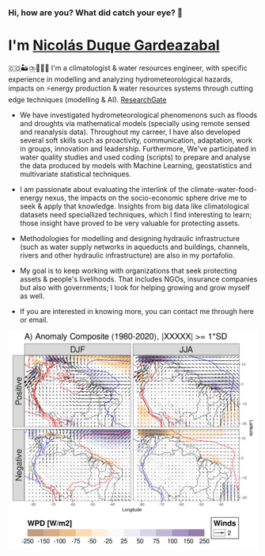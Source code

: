 ### Hi, how are you? What did catch your eye? 👋

# I'm [Nicolás Duque Gardeazabal](https://www.linkedin.com/in/nicolas-duque-gardeazabal-59a93683/)

🇨🇴🏜️⛈️🌊🇨🇭 I'm a climatologist & water resources engineer, with specific experience in modelling and analyzing hydrometeorological hazards, impacts on ⚡energy production & water resources systems through cutting edge techniques (modelling & AI). [ResearchGate](https://www.researchgate.net/profile/Nicolas-Duque-Gardeazabal)

- We have investigated hydrometeorological phenomenons such as floods and droughts via mathematical models (specially using remote sensed and reanalysis data). Throughout my carreer, I have also developed several soft skills such as proactivity, communication, adaptation, work in groups, innovation and leadership. Furthermore, We've participated in water quality studies and used coding (scripts) to prepare and analyse the data produced by models with Machine Learning, geostatistics and multivariate statistical techniques.

- I am passionate about evaluating the interlink of the climate-water-food-energy nexus, the impacts on the socio-economic sphere drive me to seek & apply that knowledge. Insights from big data like climatological datasets need speciallized techniques, which I find interesting to learn; those insight have proved to be very valuable for protecting assets.

- Methodologies for modelling and designing hydraulic infrastructure (such as water supply networks in aqueducts and buildings, channels, rivers and other hydraulic infrastructure) are also in my portafolio.

- My goal is to keep working with organizations that seek protecting assets & people's livelihoods. That includes NGOs, insurance companies but also with governments; I look for helping growing and grow myself as well.

- If you are interested in knowing more, you can contact me through here or email.

![](./Fig.png)
<!--
<img align="right" alt="GIF" height="160px" src="https://media1.tenor.com/images/bb7406fd9dc9aee68b405b13fa778e63/tenor.gif?itemid=8929777" />
-->


<!--
**nduqueg/nduqueg** is a ✨ _special_ ✨ repository because its `README.md` (this file) appears on your GitHub profile.

Here are some ideas to get you started:

- 🔭 I’m currently working on ...
- 🌱 I’m currently learning ...
- 👯 I’m looking to collaborate on ...
- 🤔 I’m looking for help with ...
- 💬 Ask me about ...
- 📫 How to reach me: ...
- 😄 Pronouns: ...
- ⚡ Fun fact: ...
-->
